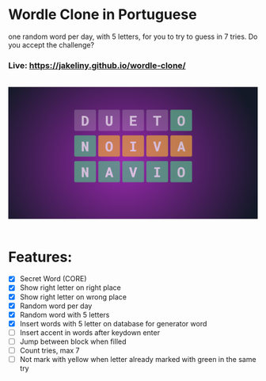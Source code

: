 # Wordle Clone in Portuguese
one random word per day, with 5 letters, for you to try to guess in 7 tries. Do you accept the challenge?

### Live: https://jakeliny.github.io/wordle-clone/

<br>
<img src="./.github/preview.png">
<br>
<br>

# Features:
- [x] Secret Word (CORE)
- [x] Show right letter on right place
- [x] Show right letter on wrong place
- [X] Random word per day
- [X] Random word with 5 letters
- [X] Insert words with 5 letter on database for generator word
- [ ] Insert accent in words after keydown enter
- [ ] Jump between block when filled
- [ ] Count tries, max 7
- [ ] Not mark with yellow when letter already marked with green in the same try